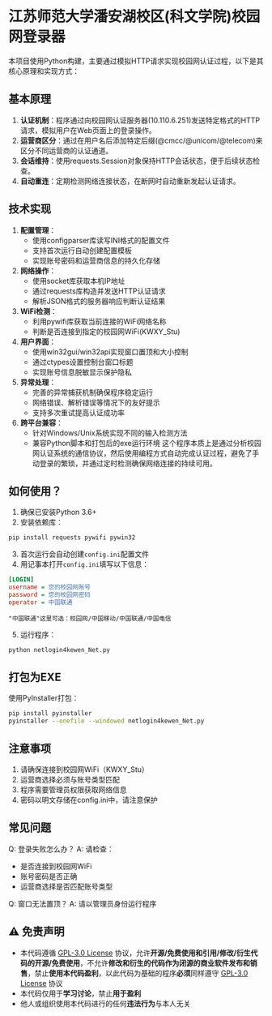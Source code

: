 # 江苏师范大学潘安湖校区(科文学院)校园网登录器
本项目使用Python构建，主要通过模拟HTTP请求实现校园网认证过程，以下是其核心原理和实现方式：

## 基本原理
1. **认证机制**：程序通过向校园网认证服务器(10.110.6.251)发送特定格式的HTTP请求，模拟用户在Web页面上的登录操作。
2. **运营商区分**：通过在用户名后添加特定后缀(@cmcc/@unicom/@telecom)来区分不同运营商的认证通道。
3. **会话维持**：使用requests.Session对象保持HTTP会话状态，便于后续状态检查。
4. **自动重连**：定期检测网络连接状态，在断网时自动重新发起认证请求。

## 技术实现
1. **配置管理**：
   - 使用configparser库读写INI格式的配置文件
   - 支持首次运行自动创建配置模板
   - 实现账号密码和运营商信息的持久化存储
1. **网络操作**：
   - 使用socket库获取本机IP地址
   - 通过requests库构造并发送HTTP认证请求
   - 解析JSON格式的服务器响应判断认证结果
1. **WiFi检测**：
   - 利用pywifi库获取当前连接的WiFi网络名称
   - 判断是否连接到指定的校园网WiFi(KWXY_Stu)
1. **用户界面**：
   - 使用win32gui/win32api实现窗口置顶和大小控制
   - 通过ctypes设置控制台窗口标题
   - 实现账号信息脱敏显示保护隐私
1. **异常处理**：
   - 完善的异常捕获机制确保程序稳定运行
   - 网络错误、解析错误等情况下的友好提示
   - 支持多次重试提高认证成功率
1. **跨平台兼容**：
   - 针对Windows/Unix系统实现不同的输入检测方法
   - 兼容Python脚本和打包后的exe运行环境
这个程序本质上是通过分析校园网认证系统的通信协议，然后使用编程方式自动完成认证过程，避免了手动登录的繁琐，并通过定时检测确保网络连接的持续可用。


## 如何使用？
1. 确保已安装Python 3.6+
2. 安装依赖库：
```bash
pip install requests pywifi pywin32
```
3. 首次运行会自动创建`config.ini`配置文件
4. 用记事本打开`config.ini`填写以下信息：
```ini
[LOGIN]
username = 您的校园网账号
password = 您的校园网密码
operator = 中国联通
```

```
"中国联通"这里可选：校园网/中国移动/中国联通/中国电信
```

5. 运行程序：
```bash
python netlogin4kewen_Net.py
```

## 打包为EXE
使用PyInstaller打包：
```bash
pip install pyinstaller
pyinstaller --onefile --windowed netlogin4kewen_Net.py
```

## 注意事项
1. 请确保连接到校园网WiFi（KWXY_Stu）
2. 运营商选择必须与账号类型匹配
3. 程序需要管理员权限获取网络信息
4. 密码以明文存储在config.ini中，请注意保护

## 常见问题
Q: 登录失败怎么办？
A: 请检查：
- 是否连接到校园网WiFi
- 账号密码是否正确
- 运营商选择是否匹配账号类型

Q: 窗口无法置顶？
A: 请以管理员身份运行程序

## :warning: 免责声明
- 本代码遵循 [GPL-3.0 License](https://github.com/Mirrorium227/NetLogin4Kewen/blob/main/LICENSE) 协议，允许**开源/免费使用和引用/修改/衍生代码的开源/免费使用**，不允许**修改和衍生的代码作为闭源的商业软件发布和销售**，禁止**使用本代码盈利**，以此代码为基础的程序**必须**同样遵守 [GPL-3.0 License](https://github.com/Mirrorium227/NetLogin4Kewen/blob/main/LICENSE) 协议
- 本代码仅用于**学习讨论**，禁止**用于盈利**
- 他人或组织使用本代码进行的任何**违法行为**与本人无关
